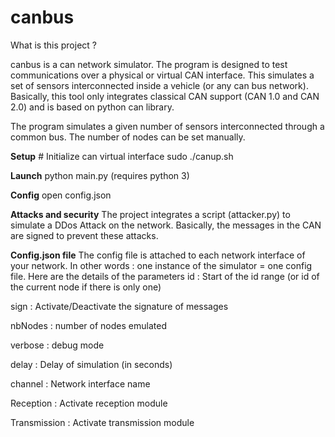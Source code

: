 # canbus
What is this project ?

canbus is a can network simulator. The program is designed to test communications over a physical or virtual CAN interface. This simulates a set of sensors interconnected inside a vehicle (or any can bus network). Basically, this tool only integrates classical CAN support (CAN 1.0 and CAN 2.0) and is based on python can library.

The program simulates a given number of sensors interconnected through a common bus. The number of nodes can be set manually.

**Setup**
	# Initialize can virtual interface
	sudo ./canup.sh

**Launch**
	python main.py (requires python 3)

**Config**
	open config.json

**Attacks and security**
	The project integrates a script (attacker.py) to simulate a DDos Attack on the network. Basically, the messages in the CAN are signed to prevent these attacks.


**Config.json file**
The config file is attached to each network interface of your network. In other words : one instance of the simulator =  one config file. Here are the details of the parameters
id : Start of the id range (or id of the current node if there is only one)

sign : Activate/Deactivate the signature of messages

nbNodes : number of nodes emulated

verbose : debug mode

delay : Delay of simulation (in seconds)

channel : Network interface name

Reception : Activate reception module 

Transmission : Activate transmission module